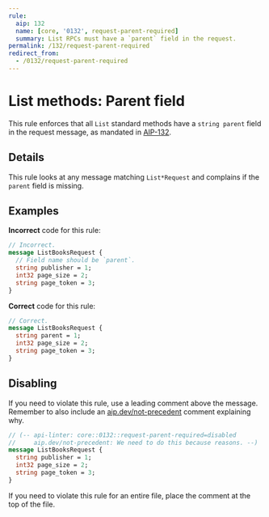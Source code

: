 ```yaml
---
rule:
  aip: 132
  name: [core, '0132', request-parent-required]
  summary: List RPCs must have a `parent` field in the request.
permalink: /132/request-parent-required
redirect_from:
  - /0132/request-parent-required
---
```


# List methods: Parent field

This rule enforces that all `List` standard methods have a `string parent`
field in the request message, as mandated in [AIP-132][].

## Details

This rule looks at any message matching `List*Request` and complains if
the `parent` field is missing.

## Examples

**Incorrect** code for this rule:

```proto
// Incorrect.
message ListBooksRequest {
  // Field name should be `parent`.
  string publisher = 1;  
  int32 page_size = 2;
  string page_token = 3;
}
```

**Correct** code for this rule:

```proto
// Correct.
message ListBooksRequest {
  string parent = 1;
  int32 page_size = 2;
  string page_token = 3;
}
```

## Disabling

If you need to violate this rule, use a leading comment above the message.
Remember to also include an [aip.dev/not-precedent][] comment explaining why.

```proto
// (-- api-linter: core::0132::request-parent-required=disabled
//     aip.dev/not-precedent: We need to do this because reasons. --)
message ListBooksRequest {
  string publisher = 1;
  int32 page_size = 2;
  string page_token = 3;
}
```

If you need to violate this rule for an entire file, place the comment at the
top of the file.

[aip-132]: https://aip.dev/132
[aip.dev/not-precedent]: https://aip.dev/not-precedent
